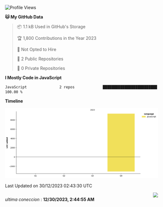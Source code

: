 <!--START_SECTION:waka-->
![Profile Views](http://img.shields.io/badge/Profile%20Views-2725-blue)

**🐱 My GitHub Data** 

> 📦 1.1 kB Used in GitHub's Storage 
 > 
> 🏆 1,800 Contributions in the Year 2023
 > 
> 🚫 Not Opted to Hire
 > 
> 📜 2 Public Repositories 
 > 
> 🔑 0 Private Repositories 
 > 
**I Mostly Code in JavaScript** 

```text
JavaScript               2 repos             █████████████████████████   100.00 % 
```



**Timeline**

![Lines of Code chart](https://raw.githubusercontent.com/DaniDeDos/DaniDeDos/master/assets/bar_graph.png)


 Last Updated on 30/12/2023 02:43:30 UTC
<!--END_SECTION:waka-->
<div style="display: flex; justify-content: space-between;">
 <p align="right"><i>ultima coneccion</i> : <b>12/30/2023, 2:44:55 AM</b></p> 
 <img src="https://img.shields.io/badge/GitHub%20Action%20Status-Online-brightgreen?style=flat&logo=githubactions&logoColor=%23ffffff&labelColor=%23181717&color=%232088FF" />
</div>



